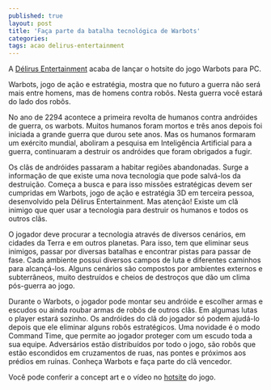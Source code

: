 ```yaml
---
published: true
layout: post
title: 'Faça parte da batalha tecnológica de Warbots'
categories: 
tags: acao delirus-entertainment
---
```

A <a href="{{ site.baseurl }}/index.php?p=cl&amp;t=19&amp;idd=40">Délirus Entertainment</a>
 acaba de lançar o hotsite do jogo Warbots para PC.

Warbots, jogo de ação e estratégia, mostra que no futuro a guerra não será mais entre homens, mas de homens contra robôs. Nesta guerra você estará do lado dos robôs.

No ano de 2294 acontece a primeira revolta de humanos contra andróides de guerra, os warbots. Muitos humanos foram mortos e três anos depois foi iniciada a grande guerra que durou sete anos. Mas os humanos formaram um exército mundial, aboliram a pesquisa em Inteligência Artificial para a guerra, continuaram a destruir os andróides que foram obrigados a fugir.

Os clãs de andróides passaram a habitar regiões abandonadas. Surge a informação de que existe uma nova tecnologia que pode salvá-los da destruição. Começa a busca e para isso missões estratégicas devem ser cumpridas em Warbots, jogo de ação e estratégia 3D em terceira pessoa, desenvolvido pela Délirus Entertainment. Mas atenção! Existe um clã inimigo que quer usar a tecnologia para destruir os humanos e todos os outros clãs.

O jogador deve procurar a tecnologia através de diversos cenários, em cidades da Terra e em outros planetas. Para isso, tem que eliminar seus inimigos, passar por diversas batalhas e encontrar pistas para passar de fase. Cada ambiente possui diversos campos de luta e diferentes caminhos para alcançá-los. Alguns cenários são compostos por ambientes externos e subterrâneos, muito destruídos e cheios de destroços que dão um clima pós-guerra ao jogo.

Durante o Warbots, o jogador pode montar seu andróide e escolher armas e escudos ou ainda roubar armas de robôs de outros clãs. Em algumas lutas o player estará sozinho. Os andróides do clã do jogador só podem ajudá-lo depois que ele eliminar alguns robôs estratégicos. Uma novidade é o modo Command Time, que permite ao jogador proteger com um escudo toda a sua equipe. Adversários estão distribuídos por todo o jogo, são robôs que estão escondidos em cruzamentos de ruas, nas pontes e próximos aos prédios em ruínas. Conheça Warbots e faça parte do clã vencedor.

Você pode conferir a concept art e o vídeo no <a href="http://www.delirus.com.br/warbots/hotsite/" target="_blank">hotsite</a>
 do jogo.